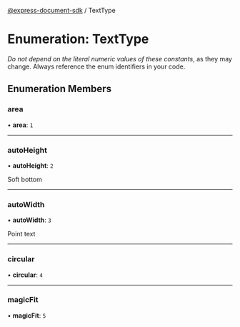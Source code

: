 [@express-document-sdk](../overview.md) / TextType

# Enumeration: TextType

<InlineAlert slots="text" variant="warning"/>

_Do not depend on the literal numeric values of these constants_, as they may change. Always reference the enum identifiers in your code.

## Enumeration Members

### area

• **area**: `1`

---

### autoHeight

• **autoHeight**: `2`

Soft bottom

---

### autoWidth

• **autoWidth**: `3`

Point text

---

### circular

• **circular**: `4`

---

### magicFit

• **magicFit**: `5`
